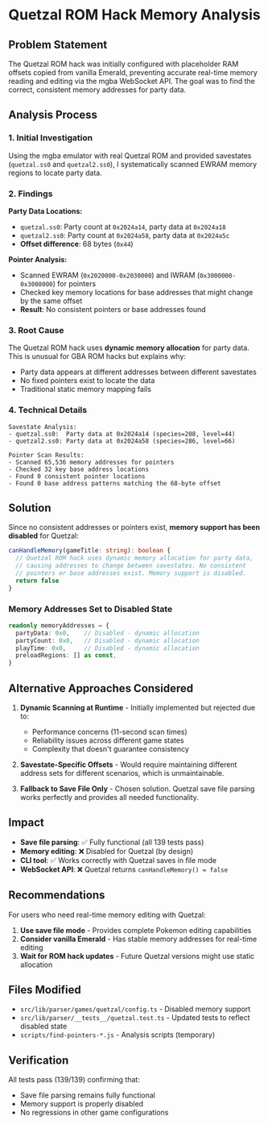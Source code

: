 # Quetzal ROM Hack Memory Analysis

## Problem Statement

The Quetzal ROM hack was initially configured with placeholder RAM offsets copied from vanilla Emerald, preventing accurate real-time memory reading and editing via the mgba WebSocket API. The goal was to find the correct, consistent memory addresses for party data.

## Analysis Process

### 1. Initial Investigation

Using the mgba emulator with real Quetzal ROM and provided savestates (`quetzal.ss0` and `quetzal2.ss0`), I systematically scanned EWRAM memory regions to locate party data.

### 2. Findings

**Party Data Locations:**
- `quetzal.ss0`: Party count at `0x2024a14`, party data at `0x2024a18`
- `quetzal2.ss0`: Party count at `0x2024a58`, party data at `0x2024a5c`
- **Offset difference**: 68 bytes (`0x44`)

**Pointer Analysis:**
- Scanned EWRAM (`0x2020000-0x2030000`) and IWRAM (`0x3000000-0x3008000`) for pointers
- Checked key memory locations for base addresses that might change by the same offset
- **Result**: No consistent pointers or base addresses found

### 3. Root Cause

The Quetzal ROM hack uses **dynamic memory allocation** for party data. This is unusual for GBA ROM hacks but explains why:
- Party data appears at different addresses between different savestates
- No fixed pointers exist to locate the data
- Traditional static memory mapping fails

### 4. Technical Details

```
Savestate Analysis:
- quetzal.ss0:  Party data at 0x2024a14 (species=208, level=44)
- quetzal2.ss0: Party data at 0x2024a58 (species=286, level=66)

Pointer Scan Results:
- Scanned 65,536 memory addresses for pointers
- Checked 32 key base address locations
- Found 0 consistent pointer locations
- Found 0 base address patterns matching the 68-byte offset
```

## Solution

Since no consistent addresses or pointers exist, **memory support has been disabled** for Quetzal:

```typescript
canHandleMemory(gameTitle: string): boolean {
  // Quetzal ROM hack uses dynamic memory allocation for party data,
  // causing addresses to change between savestates. No consistent 
  // pointers or base addresses exist. Memory support is disabled.
  return false
}
```

### Memory Addresses Set to Disabled State

```typescript
readonly memoryAddresses = {
  partyData: 0x0,    // Disabled - dynamic allocation
  partyCount: 0x0,   // Disabled - dynamic allocation  
  playTime: 0x0,     // Disabled - dynamic allocation
  preloadRegions: [] as const,
}
```

## Alternative Approaches Considered

1. **Dynamic Scanning at Runtime** - Initially implemented but rejected due to:
   - Performance concerns (11-second scan times)
   - Reliability issues across different game states
   - Complexity that doesn't guarantee consistency

2. **Savestate-Specific Offsets** - Would require maintaining different address sets for different scenarios, which is unmaintainable.

3. **Fallback to Save File Only** - Chosen solution. Quetzal save file parsing works perfectly and provides all needed functionality.

## Impact

- **Save file parsing**: ✅ Fully functional (all 139 tests pass)
- **Memory editing**: ❌ Disabled for Quetzal (by design)
- **CLI tool**: ✅ Works correctly with Quetzal saves in file mode
- **WebSocket API**: ❌ Quetzal returns `canHandleMemory() = false`

## Recommendations

For users who need real-time memory editing with Quetzal:

1. **Use save file mode** - Provides complete Pokemon editing capabilities
2. **Consider vanilla Emerald** - Has stable memory addresses for real-time editing
3. **Wait for ROM hack updates** - Future Quetzal versions might use static allocation

## Files Modified

- `src/lib/parser/games/quetzal/config.ts` - Disabled memory support
- `src/lib/parser/__tests__/quetzal.test.ts` - Updated tests to reflect disabled state
- `scripts/find-pointers-*.js` - Analysis scripts (temporary)

## Verification

All tests pass (139/139) confirming that:
- Save file parsing remains fully functional
- Memory support is properly disabled
- No regressions in other game configurations